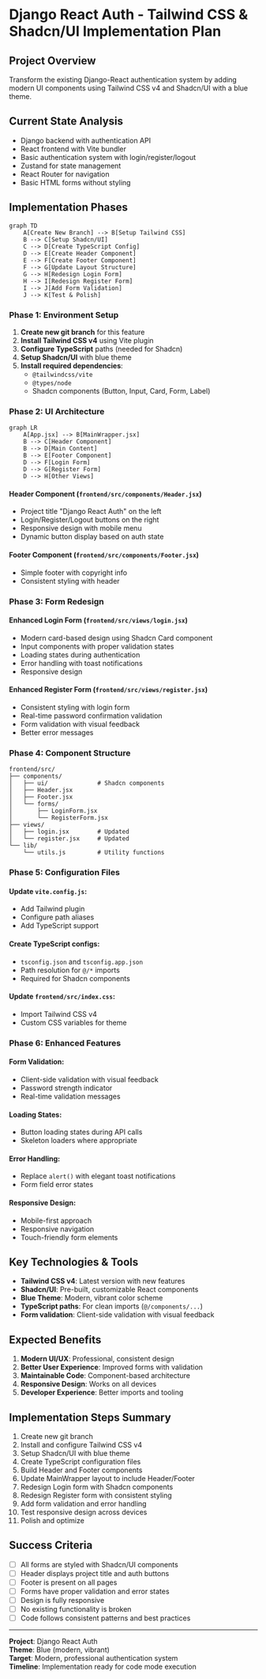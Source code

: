 # Django React Auth - Tailwind CSS & Shadcn/UI Implementation Plan

## Project Overview
Transform the existing Django-React authentication system by adding modern UI components using Tailwind CSS v4 and Shadcn/UI with a blue theme.

## Current State Analysis
- Django backend with authentication API
- React frontend with Vite bundler
- Basic authentication system with login/register/logout
- Zustand for state management
- React Router for navigation
- Basic HTML forms without styling

## Implementation Phases

```mermaid
graph TD
    A[Create New Branch] --> B[Setup Tailwind CSS]
    B --> C[Setup Shadcn/UI]
    C --> D[Create TypeScript Config]
    D --> E[Create Header Component]
    E --> F[Create Footer Component]
    F --> G[Update Layout Structure]
    G --> H[Redesign Login Form]
    H --> I[Redesign Register Form]
    I --> J[Add Form Validation]
    J --> K[Test & Polish]
```

### Phase 1: Environment Setup

1. **Create new git branch** for this feature
2. **Install Tailwind CSS v4** using Vite plugin
3. **Configure TypeScript** paths (needed for Shadcn)
4. **Setup Shadcn/UI** with blue theme
5. **Install required dependencies**:
   - `@tailwindcss/vite`
   - `@types/node` 
   - Shadcn components (Button, Input, Card, Form, Label)

### Phase 2: UI Architecture

```mermaid
graph LR
    A[App.jsx] --> B[MainWrapper.jsx]
    B --> C[Header Component]
    B --> D[Main Content]
    B --> E[Footer Component]
    D --> F[Login Form]
    D --> G[Register Form]
    D --> H[Other Views]
```

#### Header Component (`frontend/src/components/Header.jsx`)
- Project title "Django React Auth" on the left
- Login/Register/Logout buttons on the right
- Responsive design with mobile menu
- Dynamic button display based on auth state

#### Footer Component (`frontend/src/components/Footer.jsx`)
- Simple footer with copyright info
- Consistent styling with header

### Phase 3: Form Redesign

#### Enhanced Login Form (`frontend/src/views/login.jsx`)
- Modern card-based design using Shadcn Card component
- Input components with proper validation states
- Loading states during authentication
- Error handling with toast notifications
- Responsive design

#### Enhanced Register Form (`frontend/src/views/register.jsx`)
- Consistent styling with login form
- Real-time password confirmation validation
- Form validation with visual feedback
- Better error messages

### Phase 4: Component Structure

```
frontend/src/
├── components/
│   ├── ui/              # Shadcn components
│   ├── Header.jsx
│   ├── Footer.jsx
│   └── forms/
│       ├── LoginForm.jsx
│       └── RegisterForm.jsx
├── views/
│   ├── login.jsx        # Updated
│   └── register.jsx     # Updated
└── lib/
    └── utils.js         # Utility functions
```

### Phase 5: Configuration Files

#### Update `vite.config.js`:
- Add Tailwind plugin
- Configure path aliases
- Add TypeScript support

#### Create TypeScript configs:
- `tsconfig.json` and `tsconfig.app.json`
- Path resolution for `@/*` imports
- Required for Shadcn components

#### Update `frontend/src/index.css`:
- Import Tailwind CSS v4
- Custom CSS variables for theme

### Phase 6: Enhanced Features

#### Form Validation:
- Client-side validation with visual feedback
- Password strength indicator
- Real-time validation messages

#### Loading States:
- Button loading states during API calls
- Skeleton loaders where appropriate

#### Error Handling:
- Replace `alert()` with elegant toast notifications
- Form field error states

#### Responsive Design:
- Mobile-first approach
- Responsive navigation
- Touch-friendly form elements

## Key Technologies & Tools

- **Tailwind CSS v4**: Latest version with new features
- **Shadcn/UI**: Pre-built, customizable React components
- **Blue Theme**: Modern, vibrant color scheme
- **TypeScript paths**: For clean imports (`@/components/...`)
- **Form validation**: Client-side validation with visual feedback

## Expected Benefits

1. **Modern UI/UX**: Professional, consistent design
2. **Better User Experience**: Improved forms with validation
3. **Maintainable Code**: Component-based architecture
4. **Responsive Design**: Works on all devices
5. **Developer Experience**: Better imports and tooling

## Implementation Steps Summary

1. Create new git branch
2. Install and configure Tailwind CSS v4
3. Setup Shadcn/UI with blue theme
4. Create TypeScript configuration files
5. Build Header and Footer components
6. Update MainWrapper layout to include Header/Footer
7. Redesign Login form with Shadcn components
8. Redesign Register form with consistent styling
9. Add form validation and error handling
10. Test responsive design across devices
11. Polish and optimize

## Success Criteria

- [ ] All forms are styled with Shadcn/UI components
- [ ] Header displays project title and auth buttons
- [ ] Footer is present on all pages
- [ ] Forms have proper validation and error states
- [ ] Design is fully responsive
- [ ] No existing functionality is broken
- [ ] Code follows consistent patterns and best practices

---

**Project**: Django React Auth  
**Theme**: Blue (modern, vibrant)  
**Target**: Modern, professional authentication system  
**Timeline**: Implementation ready for code mode execution